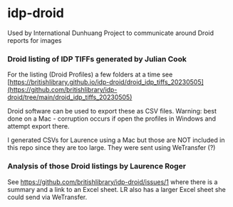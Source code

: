 # idp-droid
Used by International Dunhuang Project to communicate around Droid reports for images

### Droid listing of IDP TIFFs generated by Julian Cook

For the listing (Droid Profiles) a few folders at a time see [https://britishlibrary.github.io/idp-droid/droid_idp_tiffs_20230505](https://github.com/britishlibrary/idp-droid/tree/main/droid_idp_tiffs_20230505)

Droid software can be used to export these as CSV files. Warning: best done on a Mac - corruption occurs if open the profiles in Windows and attempt export there. 

I generated CSVs for Laurence using a Mac but those are NOT included in this repo since they are too large. They were sent using WeTransfer (?)


### Analysis of those Droid listings by Laurence Roger

See https://github.com/britishlibrary/idp-droid/issues/1 where there is a summary and a link to an Excel sheet. LR also has a larger Excel sheet she could send via WeTransfer.
